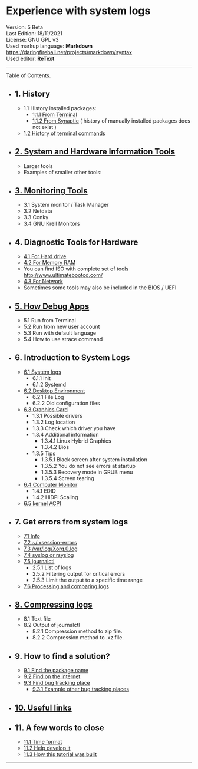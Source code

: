 # Experience with system logs

Version:             5 Beta    
Last Edition:      18/11/2021  
License:             GNU GPL v3    
Used markup language:      **Markdown** <https://daringfireball.net/projects/markdown/syntax>       
Used editor:                         **ReText**  



----------------------

Table of Contents.  


* ## 1. History
    *  1.1 History installed packages: 
        *  [1.1.1 From Terminal](DATA/1.1.1.From.Terminal.md)
        *  [1.1.2 From Synaptic](DATA/1.1.2.From.Synaptic.md)
            ( history of manually installed packages does not exist ) 
    *  [1.2 History of terminal commands](DATA/1.2.History.of.terminal.commands.md)


* ## [2. System and Hardware Information Tools](DATA/2.System.and.Hardware.Information.Tools.md)
    * Larger tools
    * Examples of smaller other tools:


* ## [3. Monitoring Tools](DATA/3.Monitoring.Tools.md)
    * 3.1 System monitor / Task Manager
    * 3.2  Netdata
    * 3.3  Conky
    * 3.4  GNU Krell Monitors


* ## 4. Diagnostic Tools for Hardware
    *  [4.1 For Hard drive](DATA/4.1.For.Hard.drive.md)
    *  [4.2 For Memory RAM](DATA/4.2.For.Memory.RAM.md)  
    *  You can find ISO with complete set of tools <http://www.ultimatebootcd.com/>
    *  [4.3 For Network](DATA/4.3.For.Network.md)
    * Sometimes some tools may also be included in the BIOS / UEFI


* ## [5. How Debug Apps](DATA/5.How.Debug.Apps.md)
    *  5.1 Run from Terminal
    *  5.2 Run from new user account
    *  5.3 Run with default language
    *  5.4 How to use strace command


* ## 6. Introduction to System Logs
    *  [6.1 System logs](DATA/6.1.System.logs.md)
        * 6.1.1 Init
        * 6.1.2 Systemd
    * [6.2 Desktop Environment](DATA/6.2.Desktop.Environment.md)
        * 6.2.1 File Log
        * 6.2.2 Old configuration files
    * [6.3 Graphics Card](DATA/6.3.Graphics.Card.md)
        * 1.3.1 Possible drivers
        * 1.3.2 Log location
        * 1.3.3 Check which driver you have
        * 1.3.4 Additional information
            * 1.3.4.1 Linux Hybrid Graphics
            * 1.3.4.2 Bios
        * 1.3.5 Tips
            * 1.3.5.1 Black screen after system installation
            * 1.3.5.2 You do not see errors at startup
            * 1.3.5.3 Recovery mode in GRUB menu
            * 1.3.5.4 Screen tearing
    * [6.4 Computer Monitor](DATA/6.4.Computer.Monitor.md)
         * 1.4.1 EDID
         * 1.4.2 HiDPi Scaling
    * [6.5 kernel ACPI](DATA/6.5.kernel.ACPI.md)


* ## 7. Get errors from system logs
    * [7.1 Info](DATA/7.1.Info.md)
    * [7.2 ~/.xsession-errors](DATA/7.2.xsession.errors.md)
    * [7.3 /var/log/Xorg.0.log](DATA/7.3.Xorg.0.log.md)
    * [7.4 syslog or rsyslog](DATA/7.4.Syslog.md)
    * [7.5 journalctl](DATA/7.5.journalctl.md)
        * 2.5.1 List of logs
        * 2.5.2  Filtering output for critical errors
        * 2.5.3  Limit the output to a specific time range
    * [7.6 Processing and comparing logs](DATA/7.6.Processing.and.comparing.logs.md)


* ## [8. Compressing logs](DATA/8.Compressing.logs.md)
    * 8.1 Text file
    * 8.2 Output of journalctl
        * 8.2.1 Compression method to zip file.
        * 8.2.2 Compression method to .xz file.


* ## 9. How to find a solution? 
    * [9.1 Find the package name](DATA/)
    * [9.2 Find on the internet](DATA/)
    * [9.3 Find bug tracking place](DATA/9.3.Find.bug.tracking.place.md)
        * [9.3.1 Example other bug tracking places](DATA/9.3.1.Example.bug.tracking.places.md)


* ## [10. Useful links](DATA/10.Useful.links.md)


* ## 11. A few words to close
    * [11.1 Time format](DATA/11.1.Time.format.md)
    * [11.2 Help develop it](DATA/11.2.Help.develop.it.md) 
    * [11.3 How this tutorial was built](DATA/11.3.How.this.tutorial.was.build.md)

--------------------------

